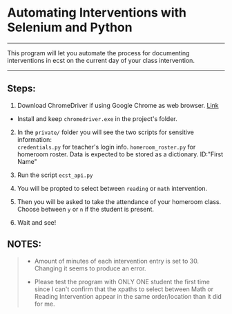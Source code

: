 # Automating Interventions with Selenium and Python
***

This program will let you automate the process for documenting interventions in ecst on the current day of your class intervention.   
***

## Steps:

1. Download ChromeDriver if using Google Chrome as web browser. [Link](https://chromedriver.chromium.org/downloads) 
- Install and keep `chromedriver.exe` in the project's folder.  

2. In the `private/` folder you will see the two scripts for sensitive information:  
`credentials.py` for teacher's login info.  `homeroom_roster.py` for homeroom roster. Data is expected to be stored as a dictionary. ID:"First Name"  

3. Run the script `ecst_api.py`  

4. You will be propted to select between `reading` or `math` intervention.  

5. Then you will be asked to take the attendance of your homeroom class.  
   Choose between `y` or `n` if the student is present.  

6. Wait and see! 


## NOTES:

> * Amount of minutes of each intervention entry is set to 30. Changing it seems to produce an error.
>
> * Please test the program with ONLY ONE student the first time since I can't confirm that the xpaths to select between Math or Reading Intervention appear in the same order/location than it did for me.


